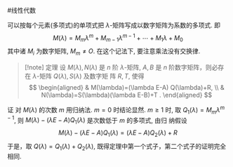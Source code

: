 #线性代数 

可以按每个元素(多项式)的单项式把 $\lambda$-矩阵写成以数字矩阵为系数的多项式. 即
$$
M(\lambda)=M_m \lambda^m+M_{m-1} \lambda^{m-1}+\cdots+M_1 \lambda+M_0
$$
其中诸 $M_i$ 为数字矩阵, $M_m \neq O$. 在这个记法下, 要注意乘法没有交换律.

>[!note] 定理 
>设 $M(\lambda), N(\lambda)$ 是 $n$ 阶 $\lambda$-矩阵, $A, B$ 是 $n$ 阶数字矩阵，则必存在 $\lambda$-矩阵 $Q(\lambda), S(\lambda)$ 及数字矩 阵 $R, T$, 使得
>$$
\begin{aligned}
& M(\lambda)=(\lambda E-A) Q(\lambda)+R, \\
& N(\lambda)=S(\lambda)(\lambda E-B)+T .
\end{aligned}
>$$


证 对 $M(\lambda)$ 的次数 $m$ 用归纳法. $m=0$ 时结论显然.
$m \geqslant 1$ 时, 取 $Q_1(\lambda)=M_m \lambda^{m-1}$, 则 $M(\lambda)-(\lambda E-A) Q_1(\lambda)$ 是次数低于 $m$ 的多项式, 由归 纳假设
$$
M(\lambda)-(\lambda E-A) Q_1(\lambda)=(\lambda E-A) Q_2(\lambda)+R
$$
于是，取 $Q(\lambda)=Q_1(\lambda)+Q_2(\lambda)$, 既得定理中第一个式子，第二个式子的证明完全相同.

